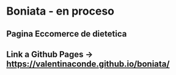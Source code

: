 # Boniata - en proceso

## Pagina Eccomerce de dietetica 
## Link a Github Pages -> https://valentinaconde.github.io/boniata/
